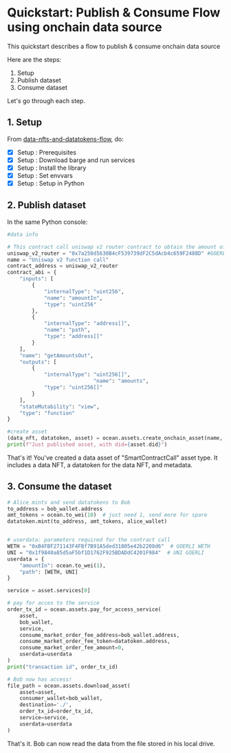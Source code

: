 <!--
Copyright 2022 Ocean Protocol Foundation
SPDX-License-Identifier: Apache-2.0
-->

# Quickstart: Publish & Consume Flow using onchain data source

This quickstart describes a flow to publish & consume onchain data source

Here are the steps:

1.  Setup
2.  Publish dataset
3.  Consume dataset

Let's go through each step.

## 1. Setup

From [data-nfts-and-datatokens-flow](data-nfts-and-datatokens-flow.md), do:
- [x] Setup : Prerequisites
- [x] Setup : Download barge and run services
- [x] Setup : Install the library
- [x] Setup : Set envvars
- [x] Setup : Setup in Python

## 2. Publish dataset

In the same Python console:
```python
#data info

# This contract call uniswap v2 router contract to obtain the amount of USDC to be obtained when 1ETH is used as input.
uniswap_v2_router = "0x7a250d5630B4cF539739dF2C5dAcb4c659F2488D" #GOERLI
name = "Uniswap v2 function call"
contract_address = uniswap_v2_router
contract_abi = {
    "inputs": [
        {
            "internalType": "uint256",
            "name": "amountIn",
            "type": "uint256"
        },
        {
            "internalType": "address[]",
            "name": "path",
            "type": "address[]"
        }
    ],
    "name": "getAmountsOut",
    "outputs": [
        {
            "internalType": "uint256[]",
                            "name": "amounts",
            "type": "uint256[]"
        }
    ],
    "stateMutability": "view",
    "type": "function"
}

#create asset
(data_nft, datatoken, asset) = ocean.assets.create_onchain_asset(name, contract_address, contract_abi, alice_wallet)
print(f"Just published asset, with did={asset.did}")
```

That's it! You've created a data asset of "SmartContractCall" asset type. It includes a data NFT, a datatoken for the data NFT, and metadata.

## 3.  Consume the dataset

```python
# Alice mints and send datatokens to Bob
to_address = bob_wallet.address
amt_tokens = ocean.to_wei(10)  # just need 1, send more for spare
datatoken.mint(to_address, amt_tokens, alice_wallet)


# userdata: parameters required for the contract call 
WETH = "0xB4FBF271143F4FBf7B91A5ded31805e42b2208d6"  # GOERLI WETH
UNI = "0x1f9840a85d5aF5bf1D1762F925BDADdC4201F984"  # UNI GOERLI
userdata = {
    "amountIn": ocean.to_wei(1),
    "path": [WETH, UNI]
}

service = asset.services[0]

# pay for acces to the service
order_tx_id = ocean.assets.pay_for_access_service(
    asset,
    bob_wallet,
    service,
    consume_market_order_fee_address=bob_wallet.address,
    consume_market_order_fee_token=datatoken.address,
    consume_market_order_fee_amount=0,
    userdata=userdata
)
print("transaction id", order_tx_id)

# Bob now has access! 
file_path = ocean.assets.download_asset(
    asset=asset,
    consumer_wallet=bob_wallet,
    destination='./',
    order_tx_id=order_tx_id,
    service=service,
    userdata=userdata
)

```
That's it. Bob can now read the data from the file stored in his local drive.